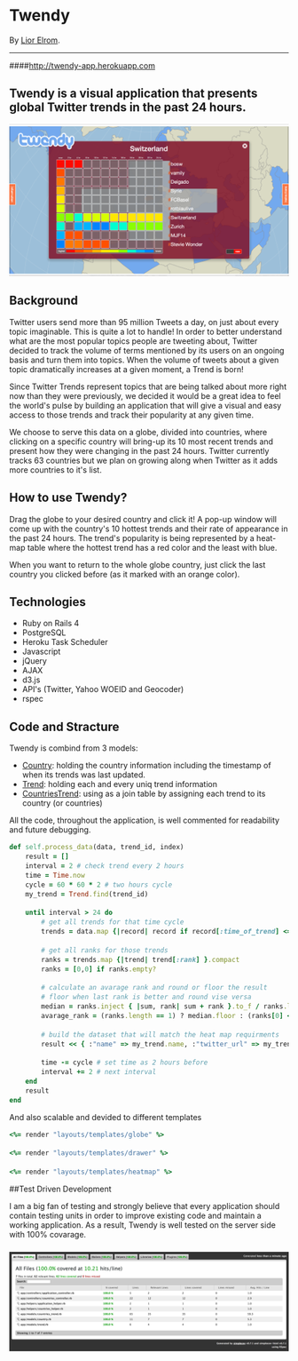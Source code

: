# Twendy
By [Lior Elrom](http://liormb.com/).
- - -

####<http://twendy-app.herokuapp.com>

## Twendy is a visual application that presents global Twitter trends in the past 24 hours.

![Twendy](/app/assets/images/twendy-switzerland.png "Twendy")

## Background

Twitter users send more than 95 million Tweets a day, on just about every topic imaginable. This is quite a lot to handle! In order to better understand what are the most popular topics people are tweeting about, Twitter decided to track the volume of terms mentioned by its users on an ongoing basis and turn them into topics. When the volume of tweets about a given topic dramatically increases at a given moment, a Trend is born!

Since Twitter Trends represent topics that are being talked about more right now than they were previously, we decided it would be a great idea to feel the world's pulse by building an application that will give a visual and easy access to those trends and track their popularity at any given time. 

We choose to serve this data on a globe, divided into countries, where clicking on a specific country will bring-up its 10 most recent trends and present how they were changing in the past 24 hours. Twitter currently tracks 63 countries but we plan on growing along when Twitter as it adds more countries to it's list.

## How to use Twendy?

Drag the globe to your desired country and click it! A pop-up window will come up with the country's 10 hottest trends and their rate of appearance in the past 24 hours. The trend's popularity is being represented by a heat-map table where the hottest trend has a red color and the least with blue.

When you want to return to the whole globe country, just click the last country you clicked before (as it marked with an orange color).

## Technologies

* Ruby on Rails 4
* PostgreSQL
* Heroku Task Scheduler
* Javascript
* jQuery
* AJAX
* d3.js
* API's (Twitter, Yahoo WOEID and Geocoder)
* rspec

## Code and Stracture

Twendy is combind from 3 models:
* [Country](https://github.com/liormb/twendy/blob/master/app/models/country.rb): holding the country information including the timestamp of when its trends was last updated.
* [Trend](https://github.com/liormb/twendy/blob/master/app/models/trend.rb): holding each and every uniq trend information
* [CountriesTrend](https://github.com/liormb/twendy/blob/master/app/models/countries_trend.rb): using as a join table by assigning each trend to its country (or countries)

All the code, throughout the application, is well commented for readability and future debugging.
```ruby
def self.process_data(data, trend_id, index)
	result = []
	interval = 2 # check trend every 2 hours
	time = Time.now
	cycle = 60 * 60 * 2 # two hours cycle
	my_trend = Trend.find(trend_id)

	until interval > 24 do
		# get all trends for that time cycle
		trends = data.map {|record| record if record[:time_of_trend] <= time && record[:time_of_trend] > (time - cycle) }.compact

		# get all ranks for those trends
		ranks = trends.map {|trend| trend[:rank] }.compact
		ranks = [0,0] if ranks.empty?

		# calculate an avarage rank and round or floor the result
		# floor when last rank is better and round vise versa
		median = ranks.inject { |sum, rank| sum + rank }.to_f / ranks.length
		avarage_rank = (ranks.length == 1) ? median.floor : (ranks[0] < ranks[1]) ? median.floor : median.round

		# build the dataset that will match the heat map requirments
		result << { :"name" => my_trend.name, :"twitter_url" => my_trend.twitter_url, :"interval" => interval, :"trend" => index, :"rank" => avarage_rank }

		time -= cycle # set time as 2 hours before
		interval += 2 # next interval
	end
	result
end
```

And also scalable and devided to different templates

```ruby
<%= render "layouts/templates/globe" %>

<%= render "layouts/templates/drawer" %>

<%= render "layouts/templates/heatmap" %>
```

##Test Driven Development

I am a big fan of testing and strongly believe that every application should contain testing units in order to improve existing code and maintain a working application. As a result, Twendy is well tested on the server side with 100% covarage.
###
![TDD](/app/assets/images/coverage.png "TDD")
